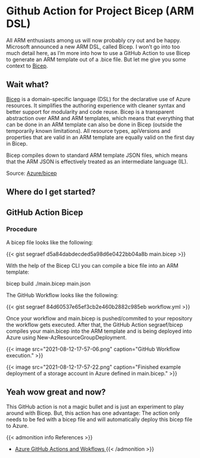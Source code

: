 # Github Action for Project Bicep (ARM DSL)


All ARM enthusiasts among us will now probably cry out and be happy. Microsoft announced a new ARM DSL, called Bicep. I won’t go into too much detail here, as I’m more into how to use a GitHub Action to use Bicep to generate an ARM template out of a .bice file. But let me give you some context to [Bicep](https://github.com/Azure/bicep).

<!--more-->

## Wait what?

[Bicep](https://github.com/Azure/bicep) is a domain-specific language (DSL) for the declarative use of Azure resources. It simplifies the authoring experience with cleaner syntax and better support for modularity and code reuse. Bicep is a transparent abstraction over ARM and ARM templates, which means that everything that can be done in an ARM template can also be done in Bicep (outside the temporarily known limitations). All resource types, apiVersions and properties that are valid in an ARM template are equally valid on the first day in Bicep.

Bicep compiles down to standard ARM template JSON files, which means that the ARM JSON is effectively treated as an intermediate language (IL).

Source: [Azure/bicep](https://github.com/Azure/bicep#what-is-bicep)

## Where do I get started?

## GitHub Action Bicep

### Procedure

A bicep file looks like the following:

{{< gist segraef d5a84dabdecded5a98d6e0422bb04a8b main.bicep >}}

With the help of the Bicep CLI you can compile a bice file into an ARM template:

bicep build ./main.bicep
main.json

The GitHub Workflow looks like the following:

{{< gist segraef 84d60537e65ef3cb2e460b2882c985eb workflow.yml >}}

Once your workflow and main.bicep is pushed/commited to your repository the workflow gets executed. After that, the GitHub Action segraef/bicep compiles your main.bicep into the ARM template and is being deployed into Azure using New-AzResourceGroupDeployment.

{{< image src="2021-08-12-17-57-06.png" caption="GitHub Workflow execution." >}}

{{< image src="2021-08-12-17-57-22.png" caption="Finished example deployment of a storage account in Azure defined in main.bicep." >}}

## Yeah wow great and now?

This GitHub action is not a magic bullet and is just an experiment to play around with Bicep. But, this action has one advantage: The action only needs to be fed with a bicep file and will automatically deploy this bicep file to Azure.

{{< admonition info References >}}
- [Azure GitHub Actions and Wokflows ](/azure-github-actions-and-workflows/)
{{< /admonition >}}

